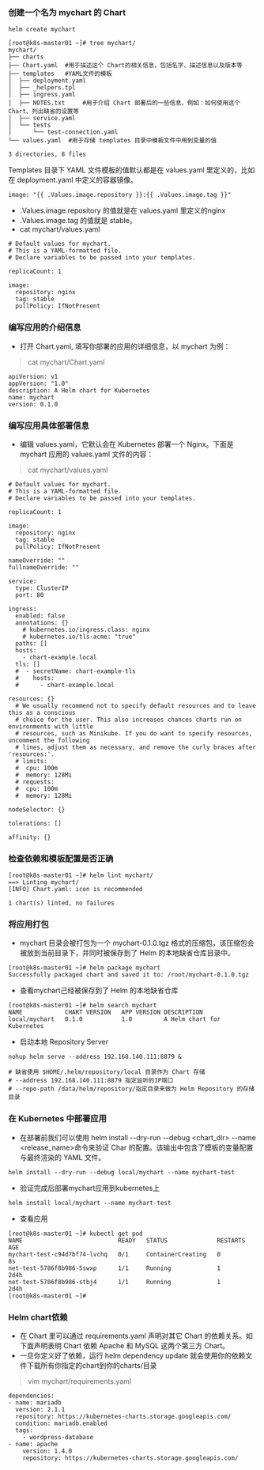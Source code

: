### 创建一个名为 mychart 的 Chart
```
helm create mychart
```
```
[root@k8s-master01 ~]# tree mychart/
mychart/
├── charts
├── Chart.yaml  #用于描述这个 Chart的相关信息，包括名字、描述信息以及版本等
├── templates   #YAML文件的模板
│  ├── deployment.yaml
│  ├── _helpers.tpl
│  ├── ingress.yaml
│  ├── NOTES.txt     #用于介绍 Chart 部署后的一些信息，例如：如何使用这个 Chart、列出缺省的设置等
│  ├── service.yaml
│  └── tests
│      └── test-connection.yaml
└── values.yaml  #用于存储 templates 目录中模板文件中用到变量的值

3 directories, 8 files
```
Templates 目录下 YAML 文件模板的值默认都是在 values.yaml 里定义的，比如在 deployment.yaml 中定义的容器镜像。
```
image: "{{ .Values.image.repository }}:{{ .Values.image.tag }}"
```
- .Values.image.repository 的值就是在 values.yaml 里定义的nginx
- .Values.image.tag 的值就是 stable。
- cat mychart/values.yaml
```
# Default values for mychart.
# This is a YAML-formatted file.
# Declare variables to be passed into your templates.

replicaCount: 1

image:
  repository: nginx
  tag: stable
  pullPolicy: IfNotPresent
```

### 编写应用的介绍信息
* 打开 Chart.yaml, 填写你部署的应用的详细信息，以 mychart 为例：
>cat mychart/Chart.yaml
```
apiVersion: v1
appVersion: "1.0"
description: A Helm chart for Kubernetes
name: mychart
version: 0.1.0
```

### 编写应用具体部署信息
* 编辑 values.yaml，它默认会在 Kubernetes 部署一个 Nginx。下面是 mychart 应用的 values.yaml 文件的内容：
>cat mychart/values.yaml
```
# Default values for mychart.
# This is a YAML-formatted file.
# Declare variables to be passed into your templates.

replicaCount: 1

image:
  repository: nginx
  tag: stable
  pullPolicy: IfNotPresent

nameOverride: ""
fullnameOverride: ""

service:
  type: ClusterIP
  port: 80

ingress:
  enabled: false
  annotations: {}
    # kubernetes.io/ingress.class: nginx
    # kubernetes.io/tls-acme: "true"
  paths: []
  hosts:
    - chart-example.local
  tls: []
  #  - secretName: chart-example-tls
  #    hosts:
  #      - chart-example.local

resources: {}
  # We usually recommend not to specify default resources and to leave this as a conscious
  # choice for the user. This also increases chances charts run on environments with little
  # resources, such as Minikube. If you do want to specify resources, uncomment the following
  # lines, adjust them as necessary, and remove the curly braces after 'resources:'.
  # limits:
  #  cpu: 100m
  #  memory: 128Mi
  # requests:
  #  cpu: 100m
  #  memory: 128Mi

nodeSelector: {}

tolerations: []

affinity: {}
```

### 检查依赖和模板配置是否正确
```
[root@k8s-master01 ~]# helm lint mychart/
==> Linting mychart/
[INFO] Chart.yaml: icon is recommended

1 chart(s) linted, no failures
```

### 将应用打包
* mychart 目录会被打包为一个 mychart-0.1.0.tgz 格式的压缩包，该压缩包会被放到当前目录下，并同时被保存到了 Helm 的本地缺省仓库目录中。
```
[root@k8s-master01 ~]# helm package mychart
Successfully packaged chart and saved it to: /root/mychart-0.1.0.tgz
```
* 查看mychart己经被保存到了 Helm 的本地缺省仓库
```
[root@k8s-master01 ~]# helm search mychart
NAME         	CHART VERSION	APP VERSION	DESCRIPTION
local/mychart	0.1.0        	1.0        	A Helm chart for Kubernetes
```
* 启动本地 Repository Server
```
nohup helm serve --address 192.168.140.111:8879 &

# 缺省使用 $HOME/.helm/repository/local 目录作为 Chart 存储
# --address 192.168.140.111:8879 指定监听的IP端口
# --repo-path /data/helm/repository/指定目录来做为 Helm Repository 的存储目录
```

### 在 Kubernetes 中部署应用
* 在部署前我们可以使用 helm install --dry-run --debug <chart_dir> --name <release_name>命令来验证 Char 的配置。该输出中包含了模板的变量配置与最终渲染的 YAML 文件。
```
helm install --dry-run --debug local/mychart --name mychart-test
```
* 验证完成后部署mychart应用到kubernetes上
```
helm install local/mychart --name mychart-test
```
* 查看应用
```
[root@k8s-master01 ~]# kubectl get pod
NAME                           READY   STATUS              RESTARTS   AGE
mychart-test-c94d7bf74-lvchq   0/1     ContainerCreating   0          8s
net-test-5786f8b986-5swxp      1/1     Running             1          2d4h
net-test-5786f8b986-stbj4      1/1     Running             1          2d4h
[root@k8s-master01 ~]#
```

### Helm chart依赖
* 在 Chart 里可以通过 requirements.yaml 声明对其它 Chart 的依赖关系。如下面声明表明 Chart 依赖 Apache 和 MySQL 这两个第三方 Chart。
* 一旦你定义好了依赖，运行 helm dependency update 就会使用你的依赖文件下载所有你指定的chart到你的charts/目录
>vim mychart/requirements.yaml
```
dependencies:
- name: mariadb
  version: 2.1.1
  repository: https://kubernetes-charts.storage.googleapis.com/
  condition: mariadb.enabled
  tags:
    - wordpress-database
- name: apache
    version: 1.4.0
    repository: https://kubernetes-charts.storage.googleapis.com/

```